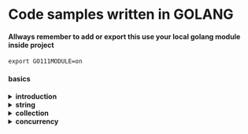# Code samples written in GOLANG

#### Allways remember to add or export this use your local golang module inside project
```
export GO111MODULE=on
```


#### basics
<details>
    <summary><strong>introduction</strong></summary>

- [hello world](./basics/introduction/hello_world.go)
- [Variables](./basics/introduction/variables.go)
- [type conversions](./basics/introduction/type_conversions.go)
- [types](./basics/introduction/types.go)
- [flow controll](./basics/introduction/flow_control.go)
- [functions](./basics/introduction/functions.go)
- [variadic function](./basics/introduction/variadic_functions.go)
- [recursion](./basics/introduction/recursion.go)
- [defer](./basics/introduction/defer.go)
- [panic and recover](./basics/introduction/panic_and_recover.go)
- [closures](./basics/introduction/colsures.go)
- [pointers](./basics/introduction/pointers.go)
- [structs](./basics/introduction/structs.go)
- [struct embedding](./basics/introduction/struct_embedding.go)
- [interfaces](./basics/introduction/interfaces.go)
- [errors](./basics/introduction/errors.go)
- [readers](./basics/introduction/readers.go)
- [generics](./basics/introduction/generics.go)

</details>

<details>
    <summary><strong>string</strong></summary>

- [string and runes](./basics/strings/string_and_runes.go)
- [string builders](./basics/strings/string_builder.go)
- [string functions](./basics/strings/string_functions.go)
- [string formatting](./basics/strings/string_formatting.go)
- [regular expression](./basics/strings/regular_expressions.go)
- [text templates](./basics/strings/text_templates.go)

</details>


<details>
    <summary><strong>collection</strong></summary>

- [arrays](./basics/collections/arrays.go)
- [slices](./basics/collections/slices.go)
- [map](./basics/collections/map.go)
- [range](./basics/collections/ranges.go)
- [sorting](./basics/collections/sorting.go)
- [custom sorting](./basics/collections/custom_sorting.go)
- [linked list](./basics/collections/linked_lists.go)
- [ordered map](./basics/collections/order_maps.go)

</details>


<details>
    <summary><strong>concurrency</strong></summary>

- [go routines](./basics/concurrency/go_routines.go)
- [channels](./basics/concurrency/channels.go)
- [channel buffering](./basics/concurrency/channel_buffering.go)
- [Channel Synchronization](./basics/concurrency/channel_synchronization.go)
- [Channel Directions](./basics/concurrency/channel_directions.go)
- [select](./basics/concurrency/selects.go)
- [timeouts](./basics/concurrency/timeouts.go)
- [non-blocking channel operation](./basics/concurrency/non_blocking_channel_operations.go)
- [closing channel](./basics/concurrency/closing_channel.go)
- [range over channels](./basics/concurrency/range_over_channels.go)
- [timers](./basics/concurrency/timers.go)
- [tickers](./basics/concurrency/tickers.go)

</details>
